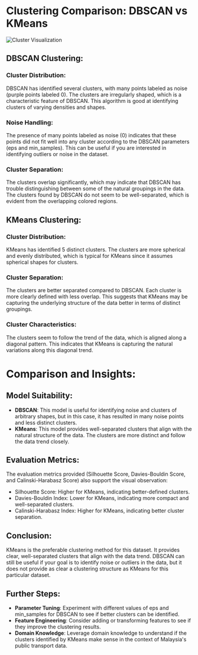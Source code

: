 # Clustering Comparison: DBSCAN vs KMeans

![Cluster Visualization](kmeans_vs_dbscan.png)

## DBSCAN Clustering:
### Cluster Distribution:
DBSCAN has identified several clusters, with many points labeled as noise (purple points labeled 0).
The clusters are irregularly shaped, which is a characteristic feature of DBSCAN. This algorithm is good at identifying clusters of varying densities and shapes.

### Noise Handling:
The presence of many points labeled as noise (0) indicates that these points did not fit well into any cluster according to the DBSCAN parameters (eps and min_samples).
This can be useful if you are interested in identifying outliers or noise in the dataset.

### Cluster Separation:
The clusters overlap significantly, which may indicate that DBSCAN has trouble distinguishing between some of the natural groupings in the data.
The clusters found by DBSCAN do not seem to be well-separated, which is evident from the overlapping colored regions.

## KMeans Clustering:
### Cluster Distribution:
KMeans has identified 5 distinct clusters.
The clusters are more spherical and evenly distributed, which is typical for KMeans since it assumes spherical shapes for clusters.

### Cluster Separation:
The clusters are better separated compared to DBSCAN. Each cluster is more clearly defined with less overlap.
This suggests that KMeans may be capturing the underlying structure of the data better in terms of distinct groupings.

### Cluster Characteristics:
The clusters seem to follow the trend of the data, which is aligned along a diagonal pattern. This indicates that KMeans is capturing the natural variations along this diagonal trend.

# Comparison and Insights:
## Model Suitability:
- **DBSCAN**: This model is useful for identifying noise and clusters of arbitrary shapes, but in this case, it has resulted in many noise points and less distinct clusters.
- **KMeans**: This model provides well-separated clusters that align with the natural structure of the data. The clusters are more distinct and follow the data trend closely.

## Evaluation Metrics:
The evaluation metrics provided (Silhouette Score, Davies-Bouldin Score, and Calinski-Harabasz Score) also support the visual observation:
- Silhouette Score: Higher for KMeans, indicating better-defined clusters.
- Davies-Bouldin Index: Lower for KMeans, indicating more compact and well-separated clusters.
- Calinski-Harabasz Index: Higher for KMeans, indicating better cluster separation.

## Conclusion:
KMeans is the preferable clustering method for this dataset. It provides clear, well-separated clusters that align with the data trend.
DBSCAN can still be useful if your goal is to identify noise or outliers in the data, but it does not provide as clear a clustering structure as KMeans for this particular dataset.

## Further Steps:
- **Parameter Tuning**: Experiment with different values of eps and min_samples for DBSCAN to see if better clusters can be identified.
- **Feature Engineering**: Consider adding or transforming features to see if they improve the clustering results.
- **Domain Knowledge**: Leverage domain knowledge to understand if the clusters identified by KMeans make sense in the context of Malaysia's public transport data.
